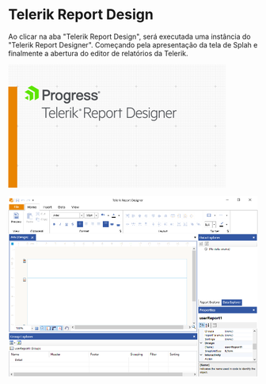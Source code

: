 # Telerik Report Design

Ao clicar na aba "Telerik Report Design", será executada uma instância do "Telerik Report Designer". Começando pela apresentação da tela de Splah e finalmente a abertura do editor de relatórios da Telerik.

![](../../../.gitbook/assets/image%20%28116%29.png)

![](../../../.gitbook/assets/image%20%28113%29.png)

